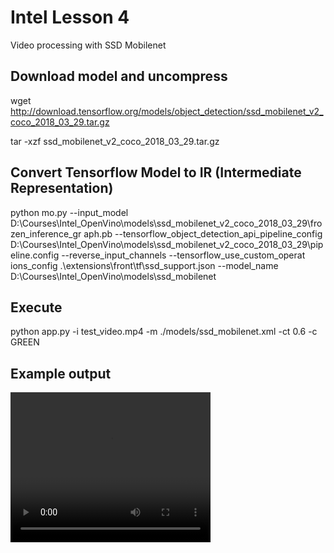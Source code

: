 # Intel Lesson 4

Video processing with SSD Mobilenet 

## Download model and uncompress

wget http://download.tensorflow.org/models/object_detection/ssd_mobilenet_v2_coco_2018_03_29.tar.gz

tar -xzf ssd_mobilenet_v2_coco_2018_03_29.tar.gz

## Convert Tensorflow Model to IR (Intermediate Representation)

python mo.py --input_model D:\Courses\Intel_OpenVino\models\ssd_mobilenet_v2_coco_2018_03_29\frozen_inference_gr
aph.pb --tensorflow_object_detection_api_pipeline_config D:\Courses\Intel_OpenVino\models\ssd_mobilenet_v2_coco_2018_03_29\pipeline.config --reverse_input_channels --tensorflow_use_custom_operat
ions_config .\extensions\front\tf\ssd_support.json --model_name D:\Courses\Intel_OpenVino\models\ssd_mobilenet

## Execute

python app.py -i test_video.mp4 -m ./models/ssd_mobilenet.xml -ct 0.6 -c GREEN

## Example output 
<video width="320" height="240" controls>
  <source src="output.mp4" type="video/mp4">
</video>
